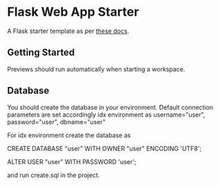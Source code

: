# Flask Web App Starter

A Flask starter template as per [these docs](https://flask.palletsprojects.com/en/3.0.x/quickstart/#a-minimal-application).

## Getting Started

Previews should run automatically when starting a workspace.

## Database

You should create the database in your environment. Default connection parameters are set accordingly idx environment as username="user", password="user", dbname="user"

For idx environment create the database as

CREATE DATABASE "user" WITH OWNER "user" ENCODING 'UTF8';

ALTER USER "user" WITH PASSWORD 'user';

and run create.sql in the project.